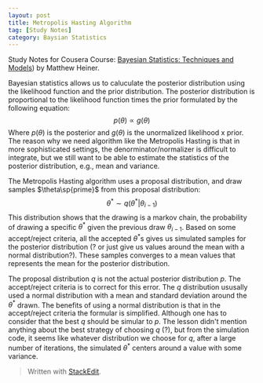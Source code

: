 ```yaml
---
layout: post
title: Metropolis Hasting Algorithm
tag: [Study Notes]
category: Baysian Statistics
---
```


Study Notes for Cousera Course: [Bayesian Statistics: Techniques and Models](https://www.coursera.org/learn/mcmc-bayesian-statistics/)) by Matthew Heiner.

Bayesian statistics allows us to caluculate the posterior distribution using the likelihood function and the prior distribution. The posterior distribution is proportional to the likelihood function times the prior formulated by the following equation:$$p(\theta) \propto g(\theta)$$ Where $p(\theta)$ is the posterior and $g(\theta)$ is the unormalized likelihood x prior. The reason why we need algorithm like the Metropolis Hasting is that in more sophisticated settings, the denorminator/normalizer is difficult to integrate, but we still want to be able to estimate the statistics of the posterior distribution, e.g., mean and variance.

The Metropolis Hasting algorithm uses a proposal distribution, and draw samples $\theta\sp{prime}$ from this proposal distribution: 
$$\theta^* \sim q(\theta^*|\theta_{i-1})$$ 
This distribution shows that the drawing is a markov chain, the probability of drawing a specific $\theta^*$ given the previous draw $\theta_{i-1}$. Based on some accept/reject criteria, all the accepted $\theta^*$s gives us simulated samples for the posterior distribution (? or just give us values around the mean with a normal distribution?). These samples converges to a mean values that represents the mean for the posterior distribution.

The proposal distribution $q$ is not the actual posterior distribution $p$. The accept/reject criteria is to correct for this error. The $q$ distribution ususally used a normal distribution with a mean and standard deviation around the $\theta^*$ drawn. The benefits of using a normal distribution is that in the accept/reject criteria the formular is simplified. Although one has to consider that the best $q$ should be simular to $p$. The lesson didn't mention anything about the best strategy of choosing $q$ (?), but from the simulation code, it seems like whatever distribution we choose for $q$, after a large number of iterations, the simulated $\theta^*$ centers around a value with some variance.


> Written with [StackEdit](https://stackedit.io/).
<!--stackedit_data:
eyJoaXN0b3J5IjpbMTIwODkzOTY5NCwtMjA2NzU5Njg2OCwtOT
k1NTEwOTY4LC0xOTY5NTgwODU4LDk5ODIxNjU1NSwtMTg2NDk3
NDc5NiwtMTg2NDk3NDc5NiwtMjUzMDY3ODAyXX0=
-->